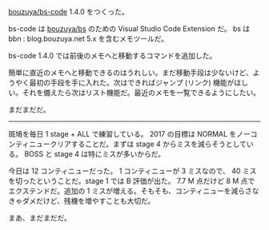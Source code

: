 [bouzuya/bs-code][] 1.4.0 をつくった。

bs-code は [bouzuya/bs][] のための Visual Studio Code Extension だ。 bs は bbn : blog.bouzuya.net 5.x を含むメモツールだ。

bs-code 1.4.0 では前後のメモへと移動するコマンドを追加した。

簡単に直近のメモへと移動できるのはうれしい。まだ移動手段は少ないけど、ようやく最初の手段を手に入れた。次はできればジャンプ (リンク) 機能がほしい。それを備えたら次はリスト機能だ。最近のメモを一覧できるようにしたい。

まだまだだ。

-----

斑鳩を毎日 1 stage + ALL で練習している。 2017 の目標は NORMAL をノーコンティニュークリアすることだ。まずは stage 4 からミスを減らそうとしている。 BOSS と stage 4 は特にミスが多いからだ。

今日は 12 コンティニューだった。 1 コンティニューが 3 ミスなので、 40 ミスを切ったということだ。stage 1 では B 評価が出た。 7.7 M 点だけど 8 M 点でエクステンドだ。追加の 1 ミスが増える。そもそも、コンティニューを減らさなきゃダメだけど、残機を増やすことも大切だ。

まあ、まだまだだ。

[bouzuya/bs-code]: https://github.com/bouzuya/bs-code
[bouzuya/bs]: https://github.com/bouzuya/bs
